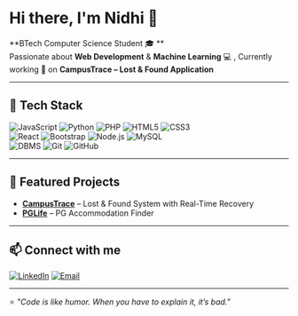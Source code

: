 # Hi there, I'm Nidhi 👋

**BTech Computer Science Student 🎓 **  
Passionate about **Web Development** & **Machine Learning**  💻 ,
Currently working 🚀 on **CampusTrace – Lost & Found Application**  

---

## 🔧 Tech Stack
![JavaScript](https://img.shields.io/badge/JavaScript-F7DF1E?logo=javascript&logoColor=black)
![Python](https://img.shields.io/badge/Python-3776AB?logo=python&logoColor=white)
![PHP](https://img.shields.io/badge/PHP-777BB4?logo=php&logoColor=white)
![HTML5](https://img.shields.io/badge/HTML5-E34F26?logo=html5&logoColor=white)
![CSS3](https://img.shields.io/badge/CSS3-1572B6?logo=css3&logoColor=white)  
![React](https://img.shields.io/badge/React-20232A?logo=react&logoColor=61DAFB)
![Bootstrap](https://img.shields.io/badge/Bootstrap-7952B3?logo=bootstrap&logoColor=white)
![Node.js](https://img.shields.io/badge/Node.js-339933?logo=node.js&logoColor=white)
![MySQL](https://img.shields.io/badge/MySQL-4479A1?logo=mysql&logoColor=white)  
![DBMS](https://img.shields.io/badge/DBMS-4B8BBE?logo=database&logoColor=white)
![Git](https://img.shields.io/badge/Git-F05032?logo=git&logoColor=white)
![GitHub](https://img.shields.io/badge/GitHub-181717?logo=github&logoColor=white)

---

## 🌟 Featured Projects
- **[CampusTrace](https://github.com/yourusername/campustrace)** – Lost & Found System with Real-Time Recovery  
- **[PGLife](https://github.com/yourusername/pglife)** – PG Accommodation Finder  

---

## 📫 Connect with me
[![LinkedIn](https://img.shields.io/badge/LinkedIn-%230077B5.svg?logo=linkedin&logoColor=white)](https://www.linkedin.com/in/nidhi-prajapati-cse)
[![Email](https://img.shields.io/badge/Email-D14836?logo=gmail&logoColor=white)](mailto:nidhiprajapatidvr@gmail.com)

---

⭐ _"Code is like humor. When you have to explain it, it’s bad."_
